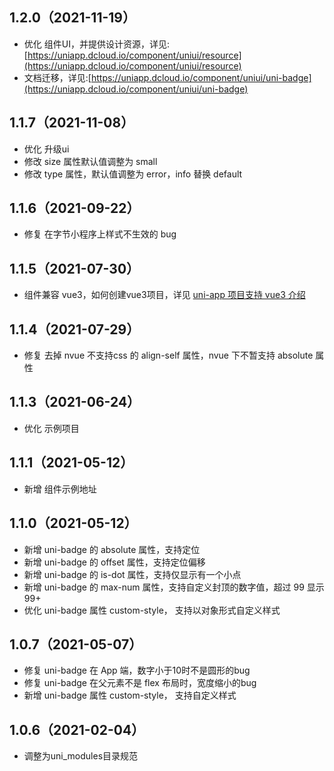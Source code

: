 ## 1.2.0（2021-11-19）

- 优化
  组件UI，并提供设计资源，详见:[https://uniapp.dcloud.io/component/uniui/resource](https://uniapp.dcloud.io/component/uniui/resource)
- 文档迁移，详见:[https://uniapp.dcloud.io/component/uniui/uni-badge](https://uniapp.dcloud.io/component/uniui/uni-badge)

## 1.1.7（2021-11-08）

- 优化 升级ui
- 修改 size 属性默认值调整为 small
- 修改 type 属性，默认值调整为 error，info 替换 default

## 1.1.6（2021-09-22）

- 修复 在字节小程序上样式不生效的 bug

## 1.1.5（2021-07-30）

- 组件兼容 vue3，如何创建vue3项目，详见 [uni-app 项目支持 vue3 介绍](https://ask.dcloud.net.cn/article/37834)

## 1.1.4（2021-07-29）

- 修复 去掉 nvue 不支持css 的 align-self 属性，nvue 下不暂支持 absolute 属性

## 1.1.3（2021-06-24）

- 优化 示例项目

## 1.1.1（2021-05-12）

- 新增 组件示例地址

## 1.1.0（2021-05-12）

- 新增 uni-badge 的 absolute 属性，支持定位
- 新增 uni-badge 的 offset 属性，支持定位偏移
- 新增 uni-badge 的 is-dot 属性，支持仅显示有一个小点
- 新增 uni-badge 的 max-num 属性，支持自定义封顶的数字值，超过 99 显示99+
- 优化 uni-badge 属性 custom-style， 支持以对象形式自定义样式

## 1.0.7（2021-05-07）

- 修复 uni-badge 在 App 端，数字小于10时不是圆形的bug
- 修复 uni-badge 在父元素不是 flex 布局时，宽度缩小的bug
- 新增 uni-badge 属性 custom-style， 支持自定义样式

## 1.0.6（2021-02-04）

- 调整为uni_modules目录规范
